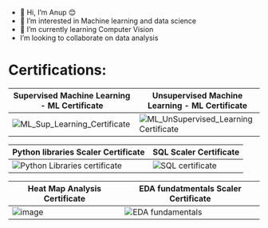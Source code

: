 - 👋 Hi, I’m Anup 😊
- 👀 I’m interested in Machine learning and data science
- 🌱 I’m currently learning Computer Vision
- I’m looking to collaborate on data analysis

# Certifications:    

|     **Supervised Machine Learning - ML Certificate**            |        **Unsupervised Machine Learning - ML Certificate**       |
|-----------------------------------------------------------------|-----------------------------------------------------------------|
| ![ML_Sup_Learning_Certificate](https://github.com/data-skywalker1/data-skywalker1/assets/144556381/26d2c908-77c7-4fd9-a853-5f245a6037d9) | ![ML_UnSupervised_Learning Certificate](https://github.com/data-skywalker1/data-skywalker1/assets/144556381/9ff1c6d6-1049-44b2-b053-1b40a174656d) |



|     **Python libraries Scaler Certificate**                       |                      **SQL Scaler Certificate**                  |  
|-------------------------------------------------------------------|-----------------------------------------------------------------|
| ![Python Libraries certificate](https://github.com/data-skywalker1/data-skywalker1/assets/144556381/da137837-d118-4683-8ff6-03b661fe741e) | ![SQL certificate](https://github.com/data-skywalker1/data-skywalker1/assets/144556381/d0773e1e-1a9f-43ed-acad-3cc653893729)  |

|           **Heat Map Analysis Certificate**                     |          **EDA fundatmentals Scaler Certificate**                |
|-----------------------------------------------------------------|------------------------------------------------------------------|
| ![image](https://github.com/data-skywalker1/data-skywalker1/assets/144556381/b390c2b0-fdae-4680-9cad-3a805746c880) | ![EDA fundamentals](https://github.com/data-skywalker1/data-skywalker1/assets/144556381/7db59a60-fe1e-4556-9a5a-bc1eba5cd48a) |





